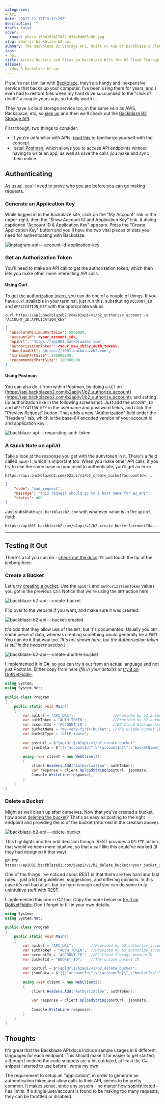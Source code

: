 ```yaml
---
categories:
- API
date: "2017-12-17T19:37:29Z"
description: ""
draft: false
cover:
  image: photo-1584169417032-d34e8d805e8b.jpg
slug: what-is-backblaze-b2-api
summary: The Backblaze B2 Storage API, built on top of Backblaze's cloud storage, lets you access and manage your buckets. Let's check it out!
tags:
- api
title: Access Buckets and Files on Backblaze With the B2 Cloud Storage API
aliases:
- /day-3-backblaze-b2-api
---
```

If you're not familiar with [Backblaze](https://secure.backblaze.com/r/00d15h), they're a handy and inexpensive service that backs up your computer. I've been using them for years, and I even had to restore files when my hard drive succumbed to the "click of death" a couple years ago, so totally worth it.

They have a cloud storage service too, in the same vein as AWS, Rackspace, etc, so [sign up](https://www.backblaze.com/b2/sign-up.html) and then we'll check out the [Backblaze B2 Storage API](https://www.backblaze.com/b2/docs/).

First though, two things to consider:

- If you're unfamiliar with APIs, [read this](https://grantwinney.com/what-is-an-api/) to familiarize yourself with the concept.
- Install [Postman](https://www.postman.com/), which allows you to access API endpoints without having to write an app, as well as save the calls you make and sync them online.

## Authenticating

As usual, you'll need to prove who you are before you can go making requests.

### Generate an Application Key

While logged in to the Backblaze site, click on the "My Account" link in the upper-right, then the "Show Account ID and Application Key" link. A dialog captioned "Account ID & Application Key" appears. Press the "Create Application Key" button and you'll have the two vital pieces of data you need for authenticating with Backblaze.

![instagram-api---account-id-application-key](instagram-api---account-id-application-key.png)

### Get an Authorization Token

You'll need to make an API call to get the authorization token, which then lets you make other more interesting API calls.

#### Using Curl

To [get the authorization token](https://www.backblaze.com/b2/docs/b2_authorize_account.html), you can do one of a couple of things. If you have `curl` available in your terminal, just run this, substituting `ACCOUNT_ID` and `APPLICATION_KEY` with the appropriate values.

```
curl https://api.backblazeb2.com/b2api/v1/b2_authorize_account -u "ACCOUNT_ID:APPLICATION_KEY"
```

```json
{
  "absoluteMinimumPartSize": 5000000,
  "accountId": <your_account_id>,
  "apiUrl": "https://api001.backblazeb2.com",
  "authorizationToken": <your_new_shiny_auth_token>,
  "downloadUrl": "https://f001.backblazeb2.com",
  "minimumPartSize": 100000000,
  "recommendedPartSize": 100000000
}
```

#### Using Postman

You can also do it from within Postman, by doing a `GET` on [https://api.backblazeb2.com/b2api/v1/b2_authorize_account](https://api.backblazeb2.com/b2api/v1/b2_authorize_account), and setting up authorization like in the following screenshot. Just add the `ACCOUNT_ID` and `APPLICATION_KEY` in the username and password fields, and click the "Preview Request" button. That adds a new "Authorization" field under the "Headers" tab, which is the base-64 encoded version of your account id and application key.

![backblaze-api---requesting-auth-token](backblaze-api---requesting-auth-token.png)

### A Quick Note on apiUrl

Take a look at the response you get with the auth token in it. There's a field called `apiUrl`, which is important too. When you make other API calls, if you try to use the same base url you used to authenticate, you'll get an error:

```
https://api.backblazeb2.com/b2api/v1/b2_create_bucket?accountId=...
```

```json
{
    "code": "bad_request",
    "message": "this request should go to a host name for B2_API",
    "status": 400
}
```

Just substitute `api.backblazeb2.com` with whatever value is in the `apiUrl` field:

```
https://api001.backblazeb2.com/b2api/v1/b2_create_bucket?accountId=...
```

---

## Testing It Out

There's a lot you can do - [check out the docs](https://www.backblaze.com/b2/docs/). I'll just touch the tip of the iceberg here.

### Create a Bucket

Let's try [creating a bucket](https://www.backblaze.com/b2/docs/b2_create_bucket.html). Use the `apiUrl` and `authorizationToken` values you got in the previous call. Notice that we're using the `GET` action here.

![backblaze-b2-api---create-bucket](backblaze-b2-api---create-bucket.png)

Flip over to the website if you want, and make sure it was created.

![backblaze-b2-api---bucket-created](backblaze-b2-api---bucket-created.png)

It's odd that they allow use of the `GET`, but it's documented. Usually you `GET` some piece of data, whereas creating something would generally be a `POST`. You can do it that way too. _(It's not shown here, but the Authorization token is still in the headers section.)_

![backblaze-b2-api---create-another-bucket](backblaze-b2-api---create-another-bucket.png)

I implemented it in C#, so you can try it out from an actual language and not just Postman. Either copy from here _(fill in your details)_ or [try it on DotNetFiddle](https://dotnetfiddle.net/tFcFdj).

```csharp
using System;
using System.Net;
					
public class Program
{
	public static void Main()
	{
		var apiUrl = "API_URL";                  //Provided by b2_authorize_account 
		var authToken = "AUTH_TOKEN";            //Provided by b2_authorize_account
		var accountId = "ACCOUNT_ID";            //B2 Cloud Storage AccountID
		var bucketName = "my-very-first-bucket"; //The unique bucket ID
		var bucketType = "allPrivate";
		
		var postUrl = $"{apiUrl}/b2api/v1/b2_create_bucket";
		var jsonData = $"{{\"accountId\":\"{accountId}\",\"bucketName\":\"{bucketName}\",\"bucketType\":\"{bucketType}\"}}";
		
		using (var client = new WebClient())
		{
			client.Headers.Add("Authorization", authToken);
			var response = client.UploadString(postUrl, jsonData);
			Console.WriteLine(response);
		}
	}
}
```

### Delete a Bucket

Might as well clean up after ourselves. Now that you've created a bucket, how about [deleting the bucket](https://www.backblaze.com/b2/docs/b2_delete_bucket.html)? That's as easy as posting to the right endpoint and providing the id of the bucket (returned in the creation above).

![backblaze-b2-api---delete-bucket](backblaze-b2-api---delete-bucket.png)

This highlights another odd decision though. REST provides a `DELETE` action that would've been more intuitive, so that a call like this could've worked (if they had designed it that way).

```
DELETE https://api001.backblazeb2.com/b2api/v1/b2_delete_bucket/<your_bucket_id>
```

One of the things I've noticed about REST is that there are few hard and fast rules... just a lot of guidelines, suggestions, and differing opinions. In this case it's not bad at all, but try hard enough and you can do some truly unintuitive stuff with REST.

I implemented this one in C# too. Copy the code below or [try it on DotNetFiddle](https://dotnetfiddle.net/QDAonx). Don't forget to fill in your own details.

```csharp
using System;
using System.Net;
					
public class Program
{
	public static void Main()
	{
		var apiUrl = "API_URL";        //Provided by b2_authorize_account 
		var authToken = "AUTH_TOKEN";  //Provided by b2_authorize_account
		var accountId = "ACCOUNT_ID";  //B2 Cloud Storage AccountID 
		var bucketId = "BUCKET_ID";    //The unique bucket ID		
		
		var postUrl = $"{apiUrl}/b2api/v1/b2_delete_bucket";
		var jsonData = $"{{\"accountId\":\"{accountId}\",\"bucketId\":\"{bucketId}\"}}";
		
		using (var client = new WebClient())
		{
			client.Headers.Add("Authorization", authToken);
			
			var response = client.UploadString(postUrl, jsonData);
			
			Console.WriteLine(response);
		}
	}
}
```

## Thoughts

It's great that the Backblaze API docs include sample usages in 6 different languages for each endpoint. This should make it far easier to get started, although I noticed the code snippets are a bit outdated, at least the C# snippet I started to use before I wrote my own.

The requirement to setup an "application", in order to generate an authentication token and allow calls to their API, seems to be pretty common. It makes sense, since any system - no matter how sophisticated - has limits. If a single user/account is found to be making too many requests, they can be throttled or disabled.
